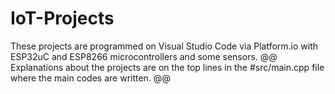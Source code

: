 # IoT-Projects
These projects are programmed on Visual Studio Code via Platform.io with ESP32uC and ESP8266 microcontrollers and some sensors.
@@ Explanations about the projects are on the top lines in the #src/main.cpp file where the main codes are written. @@

